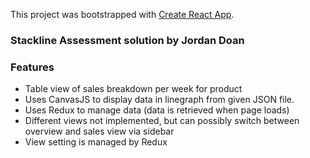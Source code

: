 This project was bootstrapped with [Create React App](https://github.com/facebook/create-react-app).

### Stackline Assessment solution by Jordan Doan

### Features
- Table view of sales breakdown per week for product
- Uses CanvasJS to display data in linegraph from given JSON file.
- Uses Redux to manage data (data is retrieved when page loads)
- Different views not implemented, but can possibly switch between overview and sales view via sidebar
 - View setting is managed by Redux
